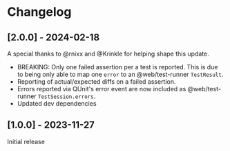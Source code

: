 # Changelog

## [2.0.0] - 2024-02-18

A special thanks to @rnixx and @Krinkle for helping shape this update.

- BREAKING: Only one failed assertion per a test is reported. This is due to being only able to map one `error` to an @web/test-runner `TestResult`.
- Reporting of actual/expected diffs on a failed assertion.
- Errors reported via QUnit's error event are now included as @web/test-runner `TestSession.errors`.
- Updated dev dependencies


## [1.0.0] - 2023-11-27

Initial release

